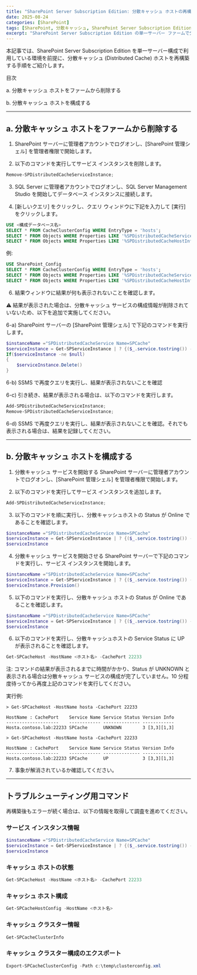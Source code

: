```yaml
---
title: "SharePoint Server Subscription Edition: 分散キャッシュ ホストの再構築手順（単一サーバー ファーム）"
date: 2025-08-24
categories: [SharePoint]
tags: [SharePoint, 分散キャッシュ, SharePoint Server Subscription Edition]
excerpt: "SharePoint Server Subscription Edition の単一サーバー ファームで分散キャッシュを再構築する手順です。"
---
```


本記事では、SharePoint Server Subscription Edition を単一サーバー構成で利用している環境を前提に、分散キャッシュ (Distributed Cache) ホストを再構築する手順をご紹介します。

目次

a. 分散キャッシュ ホストをファームから削除する

b. 分散キャッシュ ホストを構成する

---

## a. 分散キャッシュ ホストをファームから削除する

1) SharePoint サーバーに管理者アカウントでログオンし、[SharePoint 管理シェル] を管理者権限で開始します。

2) 以下のコマンドを実行してサービス インスタンスを削除します。

```powershell
Remove-SPDistributedCacheServiceInstance;
```

3) SQL Server に管理者アカウントでログオンし、SQL Server Management Studio を開始してデータベース インスタンスに接続します。

4) [新しいクエリ] をクリックし、クエリ ウィンドウに下記を入力して [実行] をクリックします。

```sql
USE <構成データベース名>
SELECT * FROM CacheClusterConfig WHERE EntryType = 'hosts';
SELECT * FROM Objects WHERE Properties LIKE '%SPDistributedCacheServiceInstance%';
SELECT * FROM Objects WHERE Properties LIKE '%SPDistributedCacheHostInfo%';
```

例:

```sql
USE SharePoint_Config
SELECT * FROM CacheClusterConfig WHERE EntryType = 'hosts';
SELECT * FROM Objects WHERE Properties LIKE '%SPDistributedCacheServiceInstance%';
SELECT * FROM Objects WHERE Properties LIKE '%SPDistributedCacheHostInfo%';
```

6) 結果ウィンドウに結果が何も表示されないことを確認します。

⚠️ 結果が表示された場合は、分散キャッシュ サービスの構成情報が削除されていないため、以下を追加で実施してください。

6-a) SharePoint サーバーの [SharePoint 管理シェル] で下記のコマンドを実行します。

```powershell
$instanceName ="SPDistributedCacheService Name=SPCache"
$serviceInstance = Get-SPServiceInstance | ? {($_.service.tostring()) -eq $instanceName -and ($_.server.name) -eq $env:computername}
If($serviceInstance -ne $null)
{
    $serviceInstance.Delete()
}
```

6-b) SSMS で再度クエリを実行し、結果が表示されないことを確認

6-c) 引き続き、結果が表示される場合は、以下のコマンドを実行します。

```powershell
Add-SPDistributedCacheServiceInstance;
Remove-SPDistributedCacheServiceInstance;
```

6-d) SSMS で再度クエリを実行し、結果が表示されないことを確認。それでも表示される場合は、結果を記録してください。

---

## b. 分散キャッシュ ホストを構成する

1) 分散キャッシュ サービスを開始する SharePoint サーバーに管理者アカウントでログオンし、[SharePoint 管理シェル] を管理者権限で開始します。

2) 以下のコマンドを実行してサービス インスタンスを追加します。

```powershell
Add-SPDistributedCacheServiceInstance;
```

3) 以下のコマンドを順に実行し、分散キャッシュホストの Status が Online であることを確認します。

```powershell
$instanceName ="SPDistributedCacheService Name=SPCache"
$serviceInstance = Get-SPServiceInstance | ? {($_.service.tostring()) -eq $instanceName -and ($_.server.name) -eq $env:computername}
$serviceInstance
```

4) 分散キャッシュ サービスを開始させる SharePoint サーバーで下記のコマンドを実行し、サービス インスタンスを開始します。

```powershell
$instanceName ="SPDistributedCacheService Name=SPCache"
$serviceInstance = Get-SPServiceInstance | ? {($_.service.tostring()) -eq $instanceName -and ($_.server.name) -eq $env:computername}
$serviceInstance.Provision()
```

5) 以下のコマンドを実行し、分散キャッシュ ホストの Status が Online であることを確認します。

```powershell
$instanceName ="SPDistributedCacheService Name=SPCache"
$serviceInstance = Get-SPServiceInstance | ? {($_.service.tostring()) -eq $instanceName}
$serviceInstance
```

6) 以下のコマンドを実行し、分散キャッシュホストの Service Status に UP が表示されることを確認します。

```powershell
Get-SPCacheHost -HostName <ホスト名> -CachePort 22233
```

注: コマンドの結果が表示されるまでに時間がかかり、Status が UNKNOWN と表示される場合は分散キャッシュ サービスの構成が完了していません。10 分程度待ってから再度上記のコマンドを実行してください。

実行例:

```
> Get-SPCacheHost -HostName hosta -CachePort 22233

HostName : CachePort    Service Name Service Status Version Info
--------------------    ------------ -------------- ------------
Hosta.contoso.lab:22233 SPCache      UNKNOWN        3 [3,3][1,3]

> Get-SPCacheHost -HostName hosta -CachePort 22233

HostName : CachePort    Service Name Service Status Version Info
--------------------    ------------ -------------- ------------
Hosta.contoso.lab:22233 SPCache      UP             3 [3,3][1,3]
```

7) 事象が解消されているか確認してください。

---

## トラブルシューティング用コマンド

再構築後もエラーが続く場合は、以下の情報を取得して調査を進めてください。

### サービス インスタンス情報

```powershell
$instanceName ="SPDistributedCacheService Name=SPCache"
$serviceInstance = Get-SPServiceInstance | ? {($_.service.tostring()) -eq $instanceName -and ($_.server.name) -eq $env:computername}
$serviceInstance
```

### キャッシュ ホストの状態

```powershell
Get-SPCacheHost -HostName <ホスト名> -CachePort 22233
```

### キャッシュ ホスト構成

```powershell
Get-SPCacheHostConfig -HostName <ホスト名>
```

### キャッシュ クラスター情報

```powershell
Get-SPCacheClusterInfo
```

### キャッシュ クラスター構成のエクスポート

```powershell
Export-SPCacheClusterConfig -Path c:\temp\clusterconfig.xml
```
